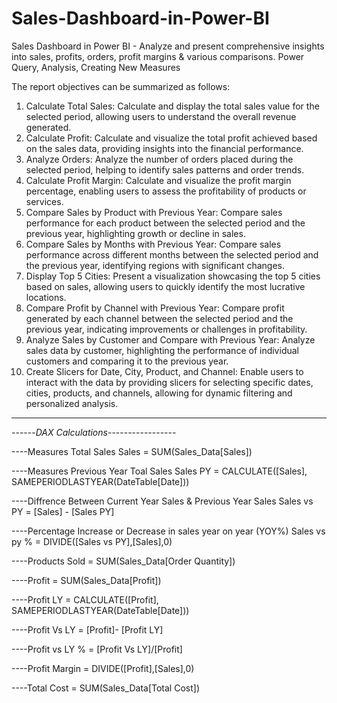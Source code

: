 # Sales-Dashboard-in-Power-BI
Sales Dashboard in Power BI - Analyze and present comprehensive insights into sales, profits, orders, profit margins &amp; various comparisons. Power Query, Analysis, Creating New Measures

The report objectives can be summarized as follows:

1. Calculate Total Sales: Calculate and display the total sales value for the selected period, allowing users to understand the overall revenue generated.
2. Calculate Profit: Calculate and visualize the total profit achieved based on the sales data, providing insights into the financial performance.
3. Analyze Orders: Analyze the number of orders placed during the selected period, helping to identify sales patterns and order trends.
4. Calculate Profit Margin: Calculate and visualize the profit margin percentage, enabling users to assess the profitability of products or services.
5. Compare Sales by Product with Previous Year: Compare sales performance for each product between the selected period and the previous year, highlighting growth or decline in sales.
6. Compare Sales by Months with Previous Year: Compare sales performance across different months between the selected period and the previous year, identifying regions with significant changes.
7. Display Top 5 Cities: Present a visualization showcasing the top 5 cities based on sales, allowing users to quickly identify the most lucrative locations.
8. Compare Profit by Channel with Previous Year: Compare profit generated by each channel between the selected period and the previous year, indicating improvements or challenges in profitability.
9. Analyze Sales by Customer and Compare with Previous Year: Analyze sales data by customer, highlighting the performance of individual customers and comparing it to the previous year.
10. Create Slicers for Date, City, Product, and Channel: Enable users to interact with the data by providing slicers for selecting specific dates, cities, products, and channels, allowing for dynamic filtering and personalized analysis.

-------------------------------------------------------------------------------
------*DAX Calculations*-----------------

----Measures Total Sales
Sales = SUM(Sales_Data[Sales])

----Measures Previous Year Toal Sales
Sales PY = CALCULATE([Sales], SAMEPERIODLASTYEAR(DateTable[Date]))

----Diffrence Between Current Year Sales & Previous Year Sales
Sales vs PY = [Sales] - [Sales PY]

----Percentage Increase or Decrease in sales year on year (YOY%)
Sales vs py % = DIVIDE([Sales vs PY],[Sales],0)

 ----Products Sold = SUM(Sales_Data[Order Quantity])
 
----Profit = SUM(Sales_Data[Profit]) 

----Profit LY = CALCULATE([Profit], SAMEPERIODLASTYEAR(DateTable[Date]))

----Profit Vs LY = [Profit]- [Profit LY]

----Profit vs LY % = [Profit Vs LY]/[Profit]

----Profit Margin = DIVIDE([Profit],[Sales],0)

----Total Cost = SUM(Sales_Data[Total Cost]) 

